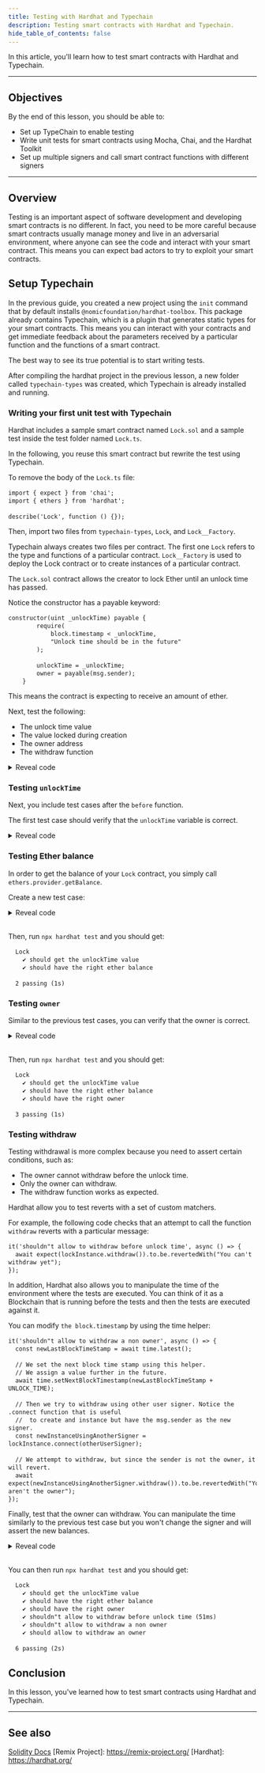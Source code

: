 ```yaml
---
title: Testing with Hardhat and Typechain
description: Testing smart contracts with Hardhat and Typechain.
hide_table_of_contents: false
---
```


In this article, you'll learn how to test smart contracts with Hardhat and Typechain.

---

## Objectives

By the end of this lesson, you should be able to:

- Set up TypeChain to enable testing
- Write unit tests for smart contracts using Mocha, Chai, and the Hardhat Toolkit
- Set up multiple signers and call smart contract functions with different signers

---

## Overview

Testing is an important aspect of software development and developing smart contracts is no different. In fact, you need to be more careful because
smart contracts usually manage money and live in an adversarial environment, where anyone can see the code and interact with your smart contract. This means you can expect bad actors to try to exploit your smart contracts.

## Setup Typechain

In the previous guide, you created a new project using the `init` command that by default installs `@nomicfoundation/hardhat-toolbox`. This package already contains Typechain, which is a plugin that generates static types for your smart contracts. This means you can interact with your contracts and get immediate feedback about the parameters received by a particular function and the functions of a smart contract.

The best way to see its true potential is to start writing tests.

After compiling the hardhat project in the previous lesson, a new folder called `typechain-types` was created, which Typechain is already installed and running.

### Writing your first unit test with Typechain

Hardhat includes a sample smart contract named `Lock.sol` and a sample test inside the test folder named `Lock.ts`.

In the following, you reuse this smart contract but rewrite the test using Typechain.

To remove the body of the `Lock.ts` file:

```tsx
import { expect } from 'chai';
import { ethers } from 'hardhat';

describe('Lock', function () {});
```

Then, import two files from `typechain-types`, `Lock`, and `Lock__Factory`.

Typechain always creates two files per contract. The first one `Lock` refers to the type and functions of a particular contract. `Lock__Factory` is used to deploy the Lock contract or to create instances of a particular contract.

The `Lock.sol` contract allows the creator to lock Ether until an unlock time has passed.

Notice the constructor has a payable keyword:

```tsx
constructor(uint _unlockTime) payable {
        require(
            block.timestamp < _unlockTime,
            "Unlock time should be in the future"
        );

        unlockTime = _unlockTime;
        owner = payable(msg.sender);
    }
```

This means the contract is expecting to receive an amount of ether.

Next, test the following:

- The unlock time value
- The value locked during creation
- The owner address
- The withdraw function

<details>

<summary>Reveal code</summary>

Start with the value locked, however you must set up a `before` function, which will run before each test case.

Then, include some new imports and variables:

```tsx
import { expect } from 'chai';
import { ethers } from 'hardhat';

// A helper utility to get the timestamp.
import { time } from '@nomicfoundation/hardhat-network-helpers';

// We import this type to have our signers typed.
import { SignerWithAddress } from '@nomicfoundation/hardhat-ethers/signers';

// Types from typechain
import { Lock__factory, Lock } from '../typechain-types';

describe('Lock', function () {
  // This represents the time in the future we expect to release the funds locked.
  const UNLOCK_TIME = 10000;

  // The amount of ether we plan to lock.
  const VALUE_LOCKED = ethers.parseEther('0.01');

  // This variable will store the last block timestamp.
  let lastBlockTimeStamp: number;

  // Typechain allow us to type an instance of the Lock contract.
  let lockInstance: Lock;

  // This is the Signer of the owner.
  let ownerSigner: SignerWithAddress;

  // A non owner signed is useful to test non owner transactions.
  let otherUserSigner: SignerWithAddress;

  before(async () => {
    // We get the latest block.timestamp using the latest function of time.
    lastBlockTimeStamp = await time.latest();

    // Hardhat provide us with some sample signers that simulate Ethereum accounts.
    const signers = await ethers.getSigners();

    // We simply assign the first signer to ownerSigner
    ownerSigner = signers[0];

    // We assign the second signer to otherUserSigner
    otherUserSigner = signers[1];

    // We estimate unlockTime to be the last time stamp plus UNLOCK_TIME
    const unlockTime = lastBlockTimeStamp + UNLOCK_TIME;

    // Notice how we use the Lock__factory and pass a signer. Then we deploy by passing the unlockTime and the amount of ether we will lock.
    lockInstance = await new Lock__factory(ownerSigner).deploy(unlockTime, {
      value: VALUE_LOCKED,
    });
  });
});
```

</details>

### Testing `unlockTime`

Next, you include test cases after the `before` function.

The first test case should verify that the `unlockTime` variable is correct.

<details>

<summary>Reveal code</summary>

```tsx
it('should get the unlockTime value', async () => {
  // we get the value from the contract
  const unlockTime = await lockInstance.unlockTime();

  // We assert against the
  expect(unlockTime).to.equal(lastBlockTimeStamp + UNLOCK_TIME);
});
```

Notice how autocomplete appears after entering `lockInstance`:

![Auto complete](../../assets/images/hardhat-testing/autocomplete-unlockTime.png)

You can simply run `npx hardhat test` and then get:

```
  Lock
    ✔ should get the unlockTime value

  1 passing (1s)
```

</details>

### Testing Ether balance

In order to get the balance of your `Lock` contract, you simply call `ethers.provider.getBalance`.

Create a new test case:

<details>

<summary>Reveal code</summary>

```tsx
it('should have the right ether balance', async () => {
  // Get the Lock contract address
  const lockInstanceAddress = await lockInstance.getAddress();

  // Get the balance using ethers.provider.getBalance
  const contractBalance = await ethers.provider.getBalance(lockInstanceAddress);

  // We assert the balance against the VALUE_LOCKED we initially sent
  expect(contractBalance).to.equal(VALUE_LOCKED);
});
```

</details>
<br/>

Then, run `npx hardhat test` and you should get:

```
  Lock
    ✔ should get the unlockTime value
    ✔ should have the right ether balance

  2 passing (1s)
```

### Testing `owner`

Similar to the previous test cases, you can verify that the owner is correct.

<details>

<summary>Reveal code</summary>

```tsx
it('should have the right owner', async () => {
  // Notice ownerSigned has an address property
  expect(await lockInstance.owner()).to.equal(ownerSigner.address);
});
```

</details>
<br/>

Then, run `npx hardhat test` and you should get:

```
  Lock
    ✔ should get the unlockTime value
    ✔ should have the right ether balance
    ✔ should have the right owner

  3 passing (1s)
```

### Testing withdraw

Testing withdrawal is more complex because you need to assert certain conditions, such as:

- The owner cannot withdraw before the unlock time.
- Only the owner can withdraw.
- The withdraw function works as expected.

Hardhat allow you to test reverts with a set of custom matchers.

For example, the following code checks that an attempt to call the function `withdraw` reverts with a particular message:

```tsx
it('shouldn"t allow to withdraw before unlock time', async () => {
  await expect(lockInstance.withdraw()).to.be.revertedWith("You can't withdraw yet");
});
```

In addition, Hardhat also allows you to manipulate the time of the environment where the tests are executed. You can think of it as a Blockchain that is running before the tests and then the tests are executed against it.

You can modify `the block.timestamp` by using the time helper:

```tsx
it('shouldn"t allow to withdraw a non owner', async () => {
  const newLastBlockTimeStamp = await time.latest();

  // We set the next block time stamp using this helper.
  // We assign a value further in the future.
  await time.setNextBlockTimestamp(newLastBlockTimeStamp + UNLOCK_TIME);

  // Then we try to withdraw using other user signer. Notice the .connect function that is useful
  //  to create and instance but have the msg.sender as the new signer.
  const newInstanceUsingAnotherSigner = lockInstance.connect(otherUserSigner);

  // We attempt to withdraw, but since the sender is not the owner, it will revert.
  await expect(newInstanceUsingAnotherSigner.withdraw()).to.be.revertedWith("You aren't the owner");
});
```

Finally, test that the owner can withdraw. You can manipulate the time similarly to the previous test case but you won't change the signer and will assert the new balances.

<details>

<summary>Reveal code</summary>

```tsx
it('should allow to withdraw an owner', async () => {
  const balanceBefore = await ethers.provider.getBalance(await lockInstance.getAddress());

  // Its value will be the one we lock at deployment time.
  expect(balanceBefore).to.equal(VALUE_LOCKED);

  const newLastBlockTimeStamp = await time.latest();

  // We increase time
  await time.setNextBlockTimestamp(newLastBlockTimeStamp + UNLOCK_TIME);

  // Attempt to withdraw
  await lockInstance.withdraw();

  // Get new balance and assert that is 0
  const balanceAfter = await ethers.provider.getBalance(await lockInstance.getAddress());
  expect(balanceAfter).to.equal(0);
});
```

</details>

<br/>

You can then run `npx hardhat test` and you should get:

```
  Lock
    ✔ should get the unlockTime value
    ✔ should have the right ether balance
    ✔ should have the right owner
    ✔ shouldn"t allow to withdraw before unlock time (51ms)
    ✔ shouldn"t allow to withdraw a non owner
    ✔ should allow to withdraw an owner

  6 passing (2s)
```

## Conclusion

In this lesson, you've learned how to test smart contracts using Hardhat and Typechain.

---

## See also

[Solidity Docs](https://docs.soliditylang.org/en/v0.8.17/)
[Remix Project]: https://remix-project.org/
[Hardhat]: https://hardhat.org/
